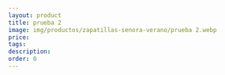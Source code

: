 ```yaml
---
layout: product
title: prueba 2
image: img/productos/zapatillas-senora-verano/prueba 2.webp
price: 
tags: 
description: 
order: 0
---
```

